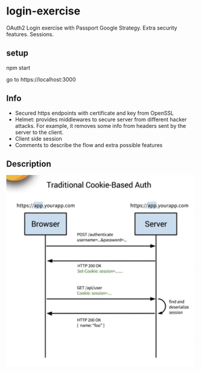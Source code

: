 # login-exercise

OAuth2 Login exercise with Passport Google Strategy. Extra security features. Sessions. 
## setup
npm start

go to https://localhost:3000

## Info

- Secured https endpoints with certificate and key from OpenSSL
- Helmet: provides middlewares to secure server from different hacker attacks. For example, it removes some info from headers sent by the server to the client.
- Client side session
- Comments to describe the flow and extra possible features

## Description

![alt text](schema.png)
